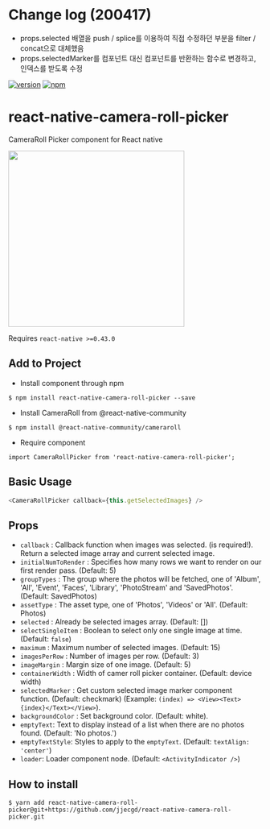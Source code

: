# Change log (200417)

- props.selected 배열을 push / splice를 이용하여 직접 수정하던 부분을 filter / concat으로 대체했음
- props.selectedMarker를 컴포넌트 대신 컴포넌트를 반환하는 함수로 변경하고, 인덱스를 받도록 수정

[![version](https://img.shields.io/npm/v/react-native-camera-roll-picker.svg)](https://www.npmjs.org/package/react-native-camera-roll-picker) [![npm](https://img.shields.io/npm/dt/react-native-camera-roll-picker.svg)](https://www.npmjs.org/package/react-native-camera-roll-picker)

# react-native-camera-roll-picker

CameraRoll Picker component for React native

<a href="https://github.com/jjecgd/react-native-camera-roll-picker/blob/master/demo/demo.gif"><img src="https://github.com/jjecgd/react-native-camera-roll-picker/blob/master/demo/demo.gif" width="350"></a>

Requires `react-native >=0.43.0`

## Add to Project

- Install component through npm

```
$ npm install react-native-camera-roll-picker --save
```

- Install CameraRoll from @react-native-community

```
$ npm install @react-native-community/cameraroll
```

- Require component

```
import CameraRollPicker from 'react-native-camera-roll-picker';
```

## Basic Usage

```js
<CameraRollPicker callback={this.getSelectedImages} />
```

## Props

- `callback` : Callback function when images was selected. (is required!). Return a selected image array and current selected image.
- `initialNumToRender` : Specifies how many rows we want to render on our first render pass. (Default: 5)
- `groupTypes` : The group where the photos will be fetched, one of 'Album', 'All', 'Event', 'Faces', 'Library', 'PhotoStream' and 'SavedPhotos'. (Default: SavedPhotos)
- `assetType` : The asset type, one of 'Photos', 'Videos' or 'All'. (Default: Photos)
- `selected` : Already be selected images array. (Default: [])
- `selectSingleItem` : Boolean to select only one single image at time. (Default: `false`)
- `maximum` : Maximum number of selected images. (Default: 15)
- `imagesPerRow` : Number of images per row. (Default: 3)
- `imageMargin` : Margin size of one image. (Default: 5)
- `containerWidth` : Width of camer roll picker container. (Default: device width)
- `selectedMarker` : Get custom selected image marker component function. (Default: checkmark) (Example: `(index) => <View><Text>{index}</Text></View>`).
- `backgroundColor` : Set background color. (Default: white).
- `emptyText`: Text to display instead of a list when there are no photos found. (Default: 'No photos.')
- `emptyTextStyle`: Styles to apply to the `emptyText`. (Default: `textAlign: 'center'`)
- `loader`: Loader component node. (Default: `<ActivityIndicator />`)

## How to install

```
$ yarn add react-native-camera-roll-picker@git+https://github.com/jjecgd/react-native-camera-roll-picker.git
```
